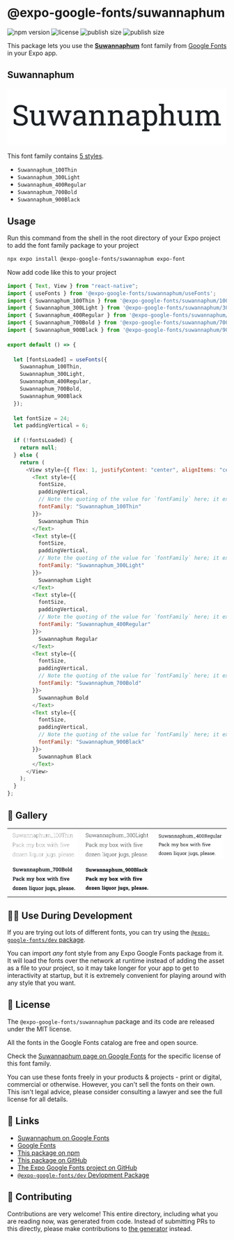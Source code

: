 # @expo-google-fonts/suwannaphum

![npm version](https://flat.badgen.net/npm/v/@expo-google-fonts/suwannaphum)
![license](https://flat.badgen.net/github/license/expo/google-fonts)
![publish size](https://flat.badgen.net/packagephobia/install/@expo-google-fonts/suwannaphum)
![publish size](https://flat.badgen.net/packagephobia/publish/@expo-google-fonts/suwannaphum)

This package lets you use the [**Suwannaphum**](https://fonts.google.com/specimen/Suwannaphum) font family from [Google Fonts](https://fonts.google.com/) in your Expo app.

## Suwannaphum

![Suwannaphum](./font-family.png)

This font family contains [5 styles](#-gallery).

- `Suwannaphum_100Thin`
- `Suwannaphum_300Light`
- `Suwannaphum_400Regular`
- `Suwannaphum_700Bold`
- `Suwannaphum_900Black`

## Usage

Run this command from the shell in the root directory of your Expo project to add the font family package to your project

```sh
npx expo install @expo-google-fonts/suwannaphum expo-font
```

Now add code like this to your project

```js
import { Text, View } from "react-native";
import { useFonts } from '@expo-google-fonts/suwannaphum/useFonts';
import { Suwannaphum_100Thin } from '@expo-google-fonts/suwannaphum/100Thin';
import { Suwannaphum_300Light } from '@expo-google-fonts/suwannaphum/300Light';
import { Suwannaphum_400Regular } from '@expo-google-fonts/suwannaphum/400Regular';
import { Suwannaphum_700Bold } from '@expo-google-fonts/suwannaphum/700Bold';
import { Suwannaphum_900Black } from '@expo-google-fonts/suwannaphum/900Black';

export default () => {

  let [fontsLoaded] = useFonts({
    Suwannaphum_100Thin, 
    Suwannaphum_300Light, 
    Suwannaphum_400Regular, 
    Suwannaphum_700Bold, 
    Suwannaphum_900Black
  });

  let fontSize = 24;
  let paddingVertical = 6;

  if (!fontsLoaded) {
    return null;
  } else {
    return (
      <View style={{ flex: 1, justifyContent: "center", alignItems: "center" }}>
        <Text style={{
          fontSize,
          paddingVertical,
          // Note the quoting of the value for `fontFamily` here; it expects a string!
          fontFamily: "Suwannaphum_100Thin"
        }}>
          Suwannaphum Thin
        </Text>
        <Text style={{
          fontSize,
          paddingVertical,
          // Note the quoting of the value for `fontFamily` here; it expects a string!
          fontFamily: "Suwannaphum_300Light"
        }}>
          Suwannaphum Light
        </Text>
        <Text style={{
          fontSize,
          paddingVertical,
          // Note the quoting of the value for `fontFamily` here; it expects a string!
          fontFamily: "Suwannaphum_400Regular"
        }}>
          Suwannaphum Regular
        </Text>
        <Text style={{
          fontSize,
          paddingVertical,
          // Note the quoting of the value for `fontFamily` here; it expects a string!
          fontFamily: "Suwannaphum_700Bold"
        }}>
          Suwannaphum Bold
        </Text>
        <Text style={{
          fontSize,
          paddingVertical,
          // Note the quoting of the value for `fontFamily` here; it expects a string!
          fontFamily: "Suwannaphum_900Black"
        }}>
          Suwannaphum Black
        </Text>
      </View>
    );
  }
};
```

## 🔡 Gallery


||||
|-|-|-|
|![Suwannaphum_100Thin](./100Thin/Suwannaphum_100Thin.ttf.png)|![Suwannaphum_300Light](./300Light/Suwannaphum_300Light.ttf.png)|![Suwannaphum_400Regular](./400Regular/Suwannaphum_400Regular.ttf.png)||
|![Suwannaphum_700Bold](./700Bold/Suwannaphum_700Bold.ttf.png)|![Suwannaphum_900Black](./900Black/Suwannaphum_900Black.ttf.png)|||


## 👩‍💻 Use During Development

If you are trying out lots of different fonts, you can try using the [`@expo-google-fonts/dev` package](https://github.com/expo/google-fonts/tree/master/font-packages/dev#readme).

You can import _any_ font style from any Expo Google Fonts package from it. It will load the fonts over the network at runtime instead of adding the asset as a file to your project, so it may take longer for your app to get to interactivity at startup, but it is extremely convenient for playing around with any style that you want.


## 📖 License

The `@expo-google-fonts/suwannaphum` package and its code are released under the MIT license.

All the fonts in the Google Fonts catalog are free and open source.

Check the [Suwannaphum page on Google Fonts](https://fonts.google.com/specimen/Suwannaphum) for the specific license of this font family.

You can use these fonts freely in your products & projects - print or digital, commercial or otherwise. However, you can't sell the fonts on their own. This isn't legal advice, please consider consulting a lawyer and see the full license for all details.

## 🔗 Links

- [Suwannaphum on Google Fonts](https://fonts.google.com/specimen/Suwannaphum)
- [Google Fonts](https://fonts.google.com/)
- [This package on npm](https://www.npmjs.com/package/@expo-google-fonts/suwannaphum)
- [This package on GitHub](https://github.com/expo/google-fonts/tree/master/font-packages/suwannaphum)
- [The Expo Google Fonts project on GitHub](https://github.com/expo/google-fonts)
- [`@expo-google-fonts/dev` Devlopment Package](https://github.com/expo/google-fonts/tree/master/font-packages/dev)

## 🤝 Contributing

Contributions are very welcome! This entire directory, including what you are reading now, was generated from code. Instead of submitting PRs to this directly, please make contributions to [the generator](https://github.com/expo/google-fonts/tree/master/packages/generator) instead.
